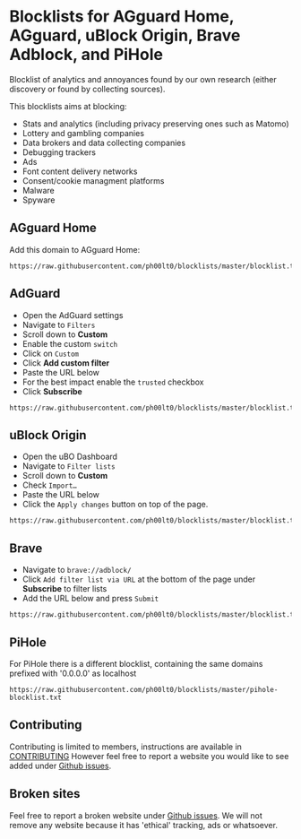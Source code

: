 # Blocklists for AGguard Home, AGguard, uBlock Origin, Brave Adblock, and PiHole

Blocklist of analytics and annoyances found by our own research (either discovery or found by collecting sources). 

This blocklists aims at blocking:
- Stats and analytics (including privacy preserving ones such as Matomo) 
- Lottery and gambling companies
- Data brokers and data collecting companies
- Debugging trackers
- Ads
- Font content delivery networks
- Consent/cookie managment platforms
- Malware
- Spyware


## AGguard Home
Add this domain to AGguard Home:
```
https://raw.githubusercontent.com/ph00lt0/blocklists/master/blocklist.txt
```


## AdGuard 
- Open the AdGuard settings
- Navigate to `Filters`
- Scroll down to **Custom**
- Enable the custom `switch`
- Click on `Custom`
- Click **Add custom filter**
- Paste the URL below
- For the best impact enable the `trusted` checkbox
- Click **Subscribe**

```
https://raw.githubusercontent.com/ph00lt0/blocklists/master/blocklist.txt
```


## uBlock Origin 
- Open the uBO Dashboard
- Navigate to `Filter lists`
- Scroll down to **Custom**
- Check `Import…`
- Paste the URL below
- Click the `Apply changes` button on top of the page.
```
https://raw.githubusercontent.com/ph00lt0/blocklists/master/blocklist.txt
```

## Brave
- Navigate to `brave://adblock/`
- Click `Add filter list via URL` at the bottom of the page under **Subscribe** to filter lists
- Add the URL below and press `Submit`
```
https://raw.githubusercontent.com/ph00lt0/blocklists/master/blocklist.txt

```


## PiHole
For PiHole there is a different blocklist, containing the same domains prefixed with '0.0.0.0' as localhost
```
https://raw.githubusercontent.com/ph00lt0/blocklists/master/pihole-blocklist.txt
```


## Contributing
Contributing is limited to members, instructions are available in [CONTRIBUTING](CONTRIBUTING.md)
However feel free to report a website you would like to see added under [Github issues](https://github.com/ph00lt0/blocklists/issues).


## Broken sites
Feel free to report a broken website under [Github issues](https://github.com/ph00lt0/blocklists/issues). We will not remove any website because it has 'ethical' tracking, ads or whatsoever. 

